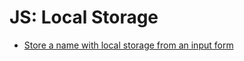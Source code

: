 # JS: Local Storage

- [Store a name with local storage from an input form](https://front-end-materials.github.io/local-storage/js-local-storage-form/)

